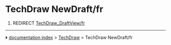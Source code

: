 # TechDraw NewDraft/fr
1.  REDIRECT [TechDraw_DraftView/fr](TechDraw_DraftView/fr.md)



---
⏵ [documentation index](../README.md) > [TechDraw](TechDraw_Workbench.md) > TechDraw NewDraft/fr
